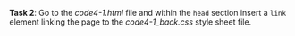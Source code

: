 **Task 2**: Go to the _code4-1.html_ file and within the `head` section insert a `link` element linking the page to the _code4-1_back.css_ style sheet file.
